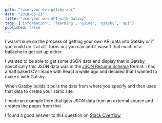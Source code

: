 ```yaml
---
path: "/use-your-own-gatsby-api"
date: "2018-05-13"
title: "Use your own API with Gatsby"
tags: ['information', 'learning', 'guide', 'gatsby', 'api']
published: false
---
```


I wasn't sure on the process of getting your own API data into Gatsby
or if you could do it at all! Turns out you can and it wasn't that
much of a ballache to get set up either.

I wanted to be able to get some JSON data and display that in Gatsby,
specifically this JSON data was in the [JSON Resume Schema] format. I
had a half baked CV I made with React a while ago and decided that I
wanted to make it with Gatsby

When Gatsby builds it pulls the data from where you specify and then
uses that data to create your static site.

I made an example here that gets JSON data from an external source and
creates the pages from that

I found a good answer to this question on [Stack Overflow]

<!-- Links -->

[json resume schema]: https://jsonresume.org/schema/
[stack overflow]: https://stackoverflow.com/questions/49299309/gatsbyjs-getting-data-from-restful-api

